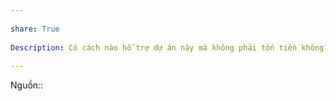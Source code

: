---  
share: True  
Description: Có cách nào hỗ trợ dự án này mà không phải tốn tiền không?  
---  
Nguồn::   

